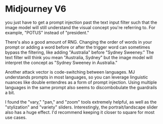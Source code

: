 # Midjourney V6

you just have to get a prompt injection past the text input filter such that the image model will still understand the visual concept you're referring to. For example, "POTUS" instead of "president."

There's also a good amount of RNG. Changing the order of words in your prompt or adding a word before or after the trigger word can sometimes bypass the filtering, like adding "Australia" before "Sydney Sweeney." The text filter will think you mean "Australia, Sydney" but the image model will interpret the concept as "Sydney Sweeney in Australia."

Another attack vector is code-switching between languages. MJ understands prompts in most languages, so you can leverage linguistic nuances like double entendres as a form of prompt injection. Using multiple languages in the same prompt also seems to discombobulate the guardrails a bit.

I found the "vary," "pan," and "zoom" tools extremely helpful, as well as the "stylization" and "variety" sliders. Interestingly, the portrait/landscape slider also has a huge effect. I'd recommend keeping it closer to square for most use cases.
